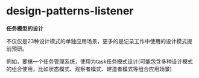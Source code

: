 # design-patterns-listener

**任务模型的设计**

不仅仅是23种设计模式的单独应用场景，更多的是记录工作中使用的设计模式提前预研。

例如，要搞一个任务管理系统，使用为task任务模式设计(可能包含多种设计模式的组合使用，比如状态模式、观察者模式、建造者模式等组合应用场景)
